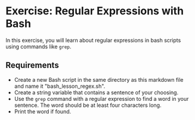 # Exercise: Regular Expressions with Bash

In this exercise, you will learn about regular expressions in bash scripts using commands like `grep`.

## Requirements

- Create a new Bash script in the same directory as this markdown file and name it "bash_lesson_regex.sh".
- Create a string variable that contains a sentence of your choosing.
- Use the `grep` command with a regular expression to find a word in your sentence. The word should be at least four characters long.
- Print the word if found.